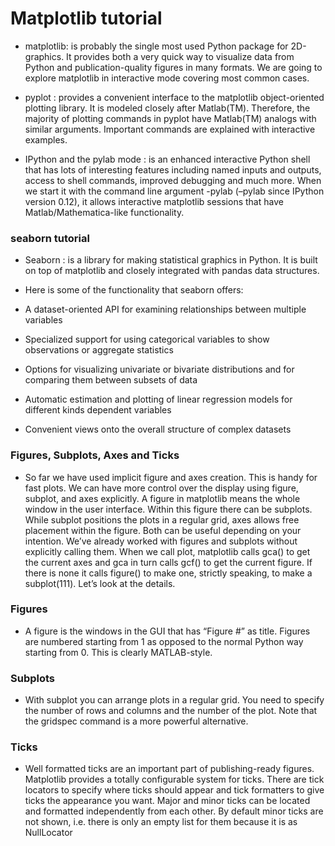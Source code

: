 # Matplotlib tutorial

* matplotlib: is probably the single most used Python package for 2D-graphics. It provides both a very quick way to visualize data from Python and publication-quality figures in many formats. We are going to explore matplotlib in interactive mode covering most common cases.


* pyplot : provides a convenient interface to the matplotlib object-oriented plotting library. It is modeled closely after Matlab(TM). Therefore, the majority of plotting commands in pyplot have Matlab(TM) analogs with similar arguments. Important commands are explained with interactive examples.

* IPython and the pylab mode : is an enhanced interactive Python shell that has lots of interesting features including named inputs and outputs, access to shell commands, improved debugging and much more. When we start it with the command line argument -pylab (–pylab since IPython version 0.12), it allows interactive matplotlib sessions that have Matlab/Mathematica-like functionality.

### seaborn tutorial

* Seaborn : is a library for making statistical graphics in Python. It is built on top of matplotlib and closely integrated with pandas data structures.

* Here is some of the functionality that seaborn offers:

* A dataset-oriented API for examining relationships between multiple variables

* Specialized support for using categorical variables to show observations or aggregate statistics

* Options for visualizing univariate or bivariate distributions and for comparing them between subsets of data

* Automatic estimation and plotting of linear regression models for different kinds dependent variables

* Convenient views onto the overall structure of complex datasets

    

### Figures, Subplots, Axes and Ticks

* So far we have used implicit figure and axes creation. This is handy for fast plots. We can have more control over the display using figure, subplot, and axes explicitly. A figure in matplotlib means the whole window in the user interface. Within this figure there can be subplots. While subplot positions the plots in a regular grid, axes allows free placement within the figure. Both can be useful depending on your intention. We’ve already worked with figures and subplots without explicitly calling them. When we call plot, matplotlib calls gca() to get the current axes and gca in turn calls gcf() to get the current figure. If there is none it calls figure() to make one, strictly speaking, to make a subplot(111). Let’s look at the details.

### Figures

* A figure is the windows in the GUI that has “Figure #” as title. Figures are numbered starting from 1 as opposed to the normal Python way starting from 0. This is clearly MATLAB-style.

### Subplots

* With subplot you can arrange plots in a regular grid. You need to specify the number of rows and columns and the number of the plot. Note that the gridspec command is a more powerful alternative.

### Ticks

* Well formatted ticks are an important part of publishing-ready figures. Matplotlib provides a totally configurable system for ticks. There are tick locators to specify where ticks should appear and tick formatters to give ticks the appearance you want. Major and minor ticks can be located and formatted independently from each other. By default minor ticks are not shown, i.e. there is only an empty list for them because it is as NullLocator

